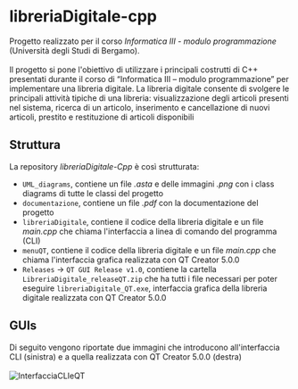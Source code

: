 # libreriaDigitale-cpp

Progetto realizzato per il corso *Informatica III - modulo programmazione* (Università degli Studi di Bergamo).<br/><br/>Il progetto si pone l'obiettivo di utilizzare i principali costrutti di C++ presentati durante il corso di “Informatica III – modulo programmazione” per implementare una libreria digitale. La libreria digitale consente di svolgere le principali attività tipiche di una libreria: visualizzazione degli articoli presenti nel sistema, ricerca di un articolo, inserimento e cancellazione di nuovi articoli, prestito e restituzione di articoli disponibili

## Struttura
La repository *libreriaDigitale-Cpp* è così strutturata:
- `UML_diagrams`, contiene un file *.asta* e delle immagini *.png* con i class diagrams di tutte le classi del progetto
- `documentazione`, contiene un file *.pdf* con la documentazione del progetto
- `libreriaDigitale`, contiene il codice della libreria digitale e un file *main.cpp* che chiama l'interfaccia a linea di comando del programma (CLI)
- `menuQT`, contiene il codice della libreria digitale e un file *main.cpp* che chiama l'interfaccia grafica realizzata con QT Creator 5.0.0
- `Releases` -> `QT GUI Release v1.0`, contiene la cartella `LibreriaDigitale_releaseQT.zip` che ha tutti i file necessari per poter eseguire `libreriaDigitale_QT.exe`, interfaccia grafica della libreria digitale realizzata con QT Creator 5.0.0

## GUIs
Di seguito vengono riportate due immagini che introducono all'interfaccia CLI (sinistra) e a quella realizzata con QT Creator 5.0.0 (destra)<br/><br/>![InterfacciaCLIeQT](https://user-images.githubusercontent.com/36960844/135132084-3b65a678-ad55-496b-8a2a-5ba6a264594b.JPG)

